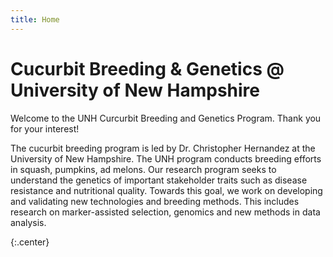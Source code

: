 ```yaml
---
title: Home
---
```


# Cucurbit Breeding & Genetics @ University of New Hampshire

Welcome to the UNH Curcurbit Breeding and Genetics Program. Thank you for your interest!

The cucurbit breeding program is led by Dr. Christopher Hernandez at the University of New Hampshire. The UNH program conducts breeding efforts in squash, pumpkins, ad melons. Our research program seeks to understand the genetics of important stakeholder traits such as disease resistance and nutritional quality. Towards this goal, we work on developing and validating new technologies and breeding methods. This includes research on marker-assisted selection, genomics and new methods in data analysis.

{:.center}
